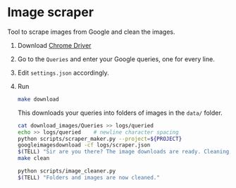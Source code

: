 # Image scraper

Tool to scrape images from Google and clean the images.

1. Download [Chrome Driver](https://sites.google.com/a/chromium.org/chromedriver/downloads)

2. Go to the `Queries` and enter your Google queries, one for every line.

3. Edit `settings.json` accordingly.

4. Run

    ``` bash
    make download
    ```

    This downloads your queries into folders of images in the `data/` folder.

    ```bash
    cat download_images/Queries >> logs/queried
    echo >> logs/queried	# newline character spacing
    python scripts/scraper_maker.py --project=${PROJECT}
    googleimagesdownload -cf logs/scraper.json
    $(TELL) "Sir are you there? The image downloads are ready. Cleaning folders and images now."
    make clean
    ```

    ```bash
    python scripts/image_cleaner.py
    $(TELL) "Folders and images are now cleaned."
    ```
